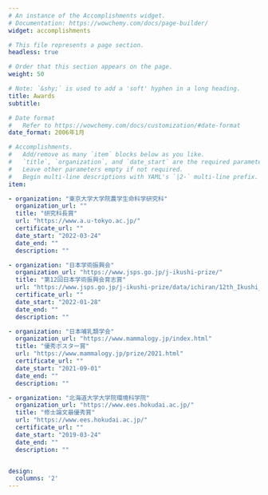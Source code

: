```yaml
---
# An instance of the Accomplishments widget.
# Documentation: https://wowchemy.com/docs/page-builder/
widget: accomplishments

# This file represents a page section.
headless: true

# Order that this section appears on the page.
weight: 50

# Note: `&shy;` is used to add a 'soft' hyphen in a long heading.
title: Awards
subtitle:

# Date format
#   Refer to https://wowchemy.com/docs/customization/#date-format
date_format: 2006年1月

# Accomplishments.
#   Add/remove as many `item` blocks below as you like.
#   `title`, `organization`, and `date_start` are the required parameters.
#   Leave other parameters empty if not required.
#   Begin multi-line descriptions with YAML's `|2-` multi-line prefix.
item:

- organization: "東京大学大学院農学生命科学研究科"
  organization_url: ""
  title: "研究科長賞"
  url: "https://www.a.u-tokyo.ac.jp/"
  certificate_url: ""
  date_start: "2022-03-24"
  date_end: ""
  description: ""

- organization: "日本学術振興会"
  organization_url: "https://www.jsps.go.jp/j-ikushi-prize/"
  title: "第12回日本学術振興会育志賞"
  url: "https://www.jsps.go.jp/j-ikushi-prize/data/ichiran/12th_Ikushi_list_jp.pdf"
  certificate_url: ""
  date_start: "2022-01-28"
  date_end: ""
  description: ""

- organization: "日本哺乳類学会"
  organization_url: "https://www.mammalogy.jp/index.html"
  title: "優秀ポスター賞"
  url: "https://www.mammalogy.jp/prize/2021.html"
  certificate_url: ""
  date_start: "2021-09-01"
  date_end: ""
  description: ""

- organization: "北海道大学大学院環境科学院"
  organization_url: "https://www.ees.hokudai.ac.jp/"
  title: "修士論文最優秀賞"
  url: "https://www.ees.hokudai.ac.jp/"
  certificate_url: ""
  date_start: "2019-03-24"
  date_end: ""
  description: ""


design:
  columns: '2' 
---
```

